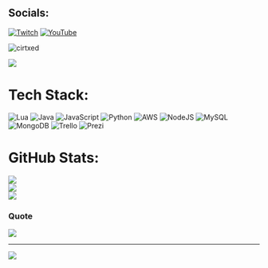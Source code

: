 ## Socials:
[![Twitch](https://img.shields.io/badge/Twitch-%239146FF.svg?logo=Twitch&logoColor=white)](https://twitch.tv/dextrics) [![YouTube](https://img.shields.io/badge/YouTube-%23FF0000.svg?logo=YouTube&logoColor=white)](https://youtube.com/c/UChs9bY6h1GOtfJNmLHZWpow)<p align="left"> <img src="https://komarev.com/ghpvc/?username=cirtxed&label=Profile%20views&color=0e75b6&style=flat" alt="cirtxed" /> </p> <p align="left"><a href="https://discord.com/users/670039123028869120"><img align="center" src="https://lanyard.cnrad.dev/api/670039123028869120"></a></p> 

# Tech Stack:
![Lua](https://img.shields.io/badge/lua-%232C2D72.svg?style=for-the-badge&logo=lua&logoColor=white) ![Java](https://img.shields.io/badge/java-%23ED8B00.svg?style=for-the-badge&logo=java&logoColor=white) ![JavaScript](https://img.shields.io/badge/javascript-%23323330.svg?style=for-the-badge&logo=javascript&logoColor=%23F7DF1E) ![Python](https://img.shields.io/badge/python-3670A0?style=for-the-badge&logo=python&logoColor=ffdd54) ![AWS](https://img.shields.io/badge/AWS-%23FF9900.svg?style=for-the-badge&logo=amazon-aws&logoColor=white) ![NodeJS](https://img.shields.io/badge/node.js-6DA55F?style=for-the-badge&logo=node.js&logoColor=white) ![MySQL](https://img.shields.io/badge/mysql-%2300f.svg?style=for-the-badge&logo=mysql&logoColor=white) ![MongoDB](https://img.shields.io/badge/MongoDB-%234ea94b.svg?style=for-the-badge&logo=mongodb&logoColor=white) ![Trello](https://img.shields.io/badge/Trello-%23026AA7.svg?style=for-the-badge&logo=Trello&logoColor=white) ![Prezi](https://img.shields.io/badge/Prezi-%23000000.svg?style=for-the-badge&logo=Prezi&logoColor=white)
# GitHub Stats:
![](https://github-readme-stats.vercel.app/api?username=cirtxed&theme=dark&hide_border=false&include_all_commits=true&count_private=true)<br/>
![](https://github-readme-streak-stats.herokuapp.com/?user=cirtxed&theme=dark&hide_border=false)<br/>
![](https://github-readme-stats.vercel.app/api/top-langs/?username=cirtxed&theme=dark&hide_border=false&include_all_commits=true&count_private=true&layout=compact)

### Quote
![](https://quotes-github-readme.vercel.app/api?type=horizontal&theme=radical)

---
[![](https://visitcount.itsvg.in/api?id=cirtxed&icon=0&color=0)](https://visitcount.itsvg.in)
